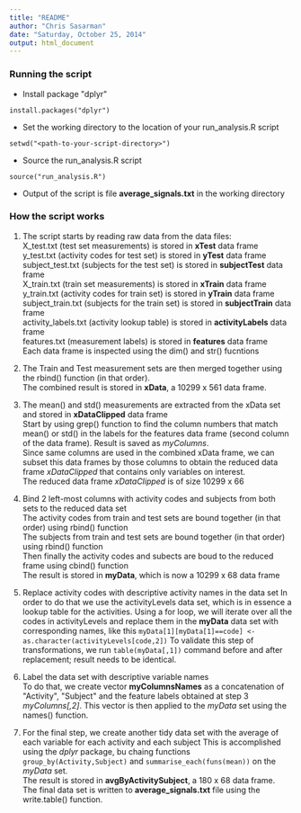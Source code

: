 ```yaml
---
title: "README"
author: "Chris Sasarman"
date: "Saturday, October 25, 2014"
output: html_document
---
```




### Running the script
* Install package "dplyr"
```
install.packages("dplyr")
```
* Set the working directory to the location of your run_analysis.R script
```
setwd("<path-to-your-script-directory>")
```
* Source the run_analysis.R script
```
source("run_analysis.R")
```
* Output of the script is file **average_signals.txt** in the working directory



### How the script works
1. The script starts by reading raw data from the data files:  
 X_test.txt (test set measurements) is stored in **xTest** data frame  
 y_test.txt (activity codes for test set) is stored in **yTest** data frame  
 subject_test.txt (subjects for the test set) is stored in **subjectTest** data frame  
 X_train.txt (train set measurements) is stored in **xTrain** data frame  
 y_train.txt (activity codes for train set) is stored in **yTrain** data frame  
 subject_train.txt (subjects for the train set) is stored in **subjectTrain** data frame  
 activity_labels.txt (activity lookup table) is stored in **activityLabels** data frame  
 features.txt (measurement labels) is stored in **features** data frame  
Each data frame is inspected using the dim() and str() fucntions  

2. The Train and Test measurement sets are then merged together using the rbind() function (in that order).  
The combined result is stored in **xData**, a 10299 x 561 data frame.

3. The mean() and std() measurements are extracted from the xData set and stored in **xDataClipped** data frame  
 Start by using grep() function to find the column numbers that match mean() or std() in the labels for the features data frame (second column of the data frame). Result is saved as *myColumns*.  
 Since same columns are used in the combined xData frame, we can subset this data frames by those columns to obtain the reduced data frame *xDataClipped* that contains only variables on interest.  
 The reduced data frame *xDataClipped* is of size 10299 x 66  

4. Bind 2 left-most columns with activity codes and subjects from both sets to the reduced data set  
 The activity codes from train and test sets are bound together (in that order) using rbind() function  
 The subjects from train and test sets are bound together (in that order) using rbind() function  
 Then finally the activity codes and subects are boud to the reduced frame using cbind() function  
The result is stored in **myData**, which is now a 10299 x 68 data frame  

5. Replace activity codes with descriptive activity names in the data set
In order to do that we use the activityLevels data set, which is in essence a lookup table for the activities.  Using a for loop, we will iterate over all the codes in activityLevels and replace them in the **myData** data set with corresponding names, like this ```myData[1][myData[1]==code] <- as.character(activityLevels[code,2])```
To validate this step of transformations, we run ```table(myData[,1])``` command before and after replacement; result needs to be identical.

6. Label the data set with descriptive variable names  
To do that, we create vector **myColumnsNames** as a concatenation of "Activity", "Subject" and the feature labels obtained at step 3 *myColumns[,2]*.  This vector is then applied to the *myData* set using the names() function.

7. For the final step, we create another tidy data set with the average of each variable for each activity and each subject
This is accomplished using the *dplyr* package, bu chaing functions ```group_by(Activity,Subject)``` and ```summarise_each(funs(mean))``` on the *myData* set.  
The result is stored in **avgByActivitySubject**, a 180 x 68 data frame.  
The final data set is written to **average_signals.txt** file using the write.table() function.  
